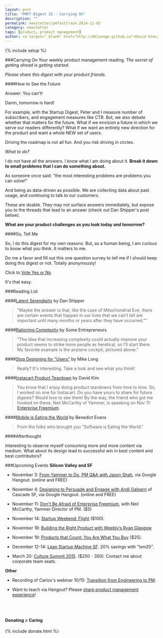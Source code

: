 ```yaml
---
layout: post
title: "PMFT Digest 31 - Carrying On"
description: ""
permalink: newsletter/pmfasttrack-2014-11-03
category: newsletter
tags: [product, product management]
author: <a target="_blank" href="http://dklounge.github.io">David Kim</a>
---
```

{% include setup %}

###Carrying On
Your weekly product management reading. _The secret of getting ahead is getting started_.

<em>Please share this digest with your product friends.</em>

####How to See the Future

Answer: You can\'t!

Damn, tomorrow is hard!

For example, with the Startup Digest, Peter and I measure number of subscribers, and engagement measures like CTR.  But, we also debate whether that matters for the future.  What if we envision a future in which we serve our readers differently?  What if we want an entirely new direction for the product and want a whole NEW set of users.

Driving the roadmap is not all fun. And you risk driving in circles.

_What to do?_

I do not have all the answers.  I know what I am doing about it.  __Break it down to small problems that I can do something about.__

As someone once said: "the most interesting problems are problems you can solve!"

And being as data-driven as possible.  We are collecting data about past usage, and continuing to talk to our customers.

These are doable.  They may not surface answers immediately, but expose you to the threads that lead to an answer (check out Dan Shipper\'s post below).

__What are your product challenges as you look today and tomorrow?__

####So, Tell Me

So, I do this digest for my own reasons.  But, as a human being, I am curious to know what you think.  It matters to me.

Do me a favor and fill out this one question survey to tell me if I should keep doing this digest or not.  Totally anonymously!

Click to <a target="_blank" href="https://pmfasttrack.wufoo.com/forms/yesnoform/">Vote Yes or No</a>

It\'s that easy.

###Reading List

####<a target="_blank" href="https://medium.com/@danshipper/latent-serendipity-c972bdbe13fa">Latent Serendipity</a> by Dan Shipper

>"Maybe the answer is that, like the case of Mitochondrial Eve, there are certain events that happen in our lives that we can’t tell are important until many months or years after they have occurred.""
>

####<a target="_blank" href="https://medium.com/@somee11s/rationing-complexity-c59aa916b5b9">Rationing Complexity</a> by Some Entrepreneurs

>"The idea that increasing complexity could actually improve your product seems to strike more people as heretical, so I’ll start there. My favorite example is the airplane cockpit, pictured above."
>

####<a target="_blank" href="https://medium.com/product-labs/stop-designing-for-users-9c5e582b3ec8">Stop Designing for "Users"</a> by Mike Long

>Really? It\'s interesting.  Take a look and see what you think!
>

####<a target="_blank" href="http://www.slideshare.net/kimdkim/product-teardown-instacart-web">Instacart Product Teardown</a> by David Kim

>You know that I enjoy doing product teardowns from time to time.  So, I worked on one for Instacart.  Do you have yours to share for future digests?  Would love to see them!  By the way, the friend who got me hooked on these, Neil McCarthy of Yammer, is speaking on Nov 11: <a target="_blank" href="http://www.eventbrite.com/e/dont-fear-the-freemium-tickets-13339503815">Enterprise Freemium</a>.
>

####<a target="_blank" href="http://a16z.com/2014/10/28/mobile-is-eating-the-world/">Mobile is Eating the World</a> by Benedict Evans

>From the folks who brought you "Software is Eating the World."
>

####Afterthought

Interesting to observe myself consuming more and more content via medium.  What about its design lead to successful win in best content and best contributors?

###Upcoming Events
__Silicon Valley and SF__

* November 3: <a target="_blank" href="https://plus.google.com/events/cuo1fma3a91c29mdqlp58olqn6g">From Yammer to Do, PM Q&A with Jason Shah</a>, via Google Hangout. (online and FREE)

* November 4: <a target="_blank" href="https://plus.google.com/events/c76mnn59rrhmmtj51mqit7rgn8g">Designing to Persuade and Engage with Andi Galpern</a> of Cascade SF, via Google Hangout. (online and FREE)

* November 11: <a target="_blank" href="http://www.eventbrite.com/e/dont-fear-the-freemium-tickets-13339503815">Don't Be Afraid of Enterprise Freemium</a>, with Neil McCarthy, Yammer Director of PM. ($5)

* November 14: <a target="_blank" href="http://bit.ly/SWFLIGHT">Startup Weekend: Flight</a> ($100).

* November 18: <a target="_blank" href="http://www.meetup.com/ProductManagementFastTrack/events/215127552/">Building the Right Product with Weebly’s Ryan Glasgow</a>

* November 19: <a target='_blank' href="http://www.eventbrite.com/e/you-are-what-you-buy-tickets-13878752723">Products that Count: You Are What You Buy</a> ($25).

* December 12-14: <a target="_blank" href='http://bit.ly/1bW1HFd'>Lean Startup Machine SF</a>. 20% savings with "lsm20".

* March 20: <a target="_blank" href="http://culturesummit2015.eventbrite.com/?aff=pmft">Culture Summit 2015</a>. ($250 - 350).  Contact me about corporate team seats.

__Other__

* Recording of Carlos's webinar 10/15: <a target="_blank" href="https://plus.google.com/events/ccot2tcojk1ch3jf11cpcdjsmhs">Transition from Engineering to PM</a>.

* Want to teach via Hangout?  Please <a target="_blank" href="https://pmfasttrack.wufoo.com/forms/teaching-via-hangout/">share product management experience</a>!

<br />

<div class="well">
     <br />
      <h4>Donating = Caring</h4>
      {% include donate.html %}
</div>

